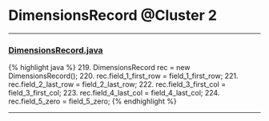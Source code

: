 # DimensionsRecord @Cluster 2

***

### [DimensionsRecord.java](https://searchcode.com/codesearch/view/15642393/)
{% highlight java %}
219. DimensionsRecord rec = new DimensionsRecord();
220. rec.field_1_first_row = field_1_first_row;
221. rec.field_2_last_row = field_2_last_row;
222. rec.field_3_first_col = field_3_first_col;
223. rec.field_4_last_col = field_4_last_col;
224. rec.field_5_zero = field_5_zero;
{% endhighlight %}

***

